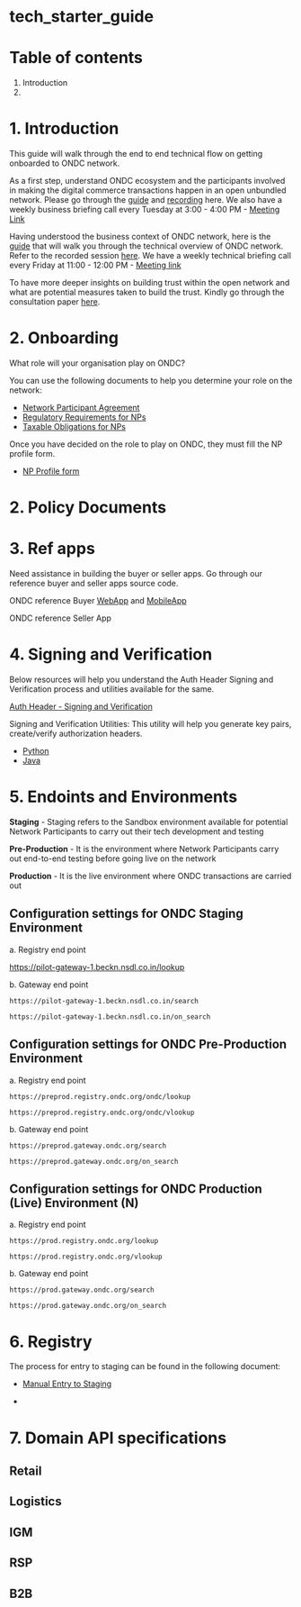 # tech_starter_guide

# Table of contents
1. Introduction
2. 


# 1. Introduction
This guide will walk through the end to end technical flow on getting onboarded to ONDC network.

As a first step, understand ONDC ecosystem and the participants involved in making the digital commerce transactions happen in an open unbundled network. Please go through the [guide](https://docs.google.com/presentation/d/1FJ8D_2pG9Ta4Siu3q84S4eGXZq1XyTED/edit#slide=id.g1151f945cbc_1_115) and [recording](https://drive.google.com/file/d/1c1f5FS4aOTmhIHogHs-kTyal31p7kD9N/view) here. We also have a weekly business briefing call every Tuesday at 3:00 - 4:00 PM - [Meeting Link](http://meet.google.com/wuh-hwji-qdn)


Having understood the business context of ONDC network, here is the [guide](https://docs.google.com/presentation/d/17mJ_zPjEYPagc5PZuw7FS3Ftcc-Gop4U6536wStRSag/edit#slide=id.g1204a6ff419_0_56) that will walk you through the technical overview of ONDC network. Refer to the recorded session [here](https://drive.google.com/file/d/1WuHCc59C45LClpbiIPomPMuTeClRZw7h/view?usp=sharing). We have a weekly technical briefing call every Friday at 11:00 - 12:00 PM - [Meeting link](http://meet.google.com/woj-rfzf-aqg)
 

To have more deeper insights on building trust within the open network and what are potential measures taken to build the trust. Kindly go through the consultation paper [here](http://resources.ondc.org/consultationpaper).

# 2. Onboarding

What role will your organisation play on ONDC?

You can use the following documents to help you determine your role on the network:

- [Network Participant Agreement](https://drive.google.com/file/d/1O4BoIc6TS66rA3VCyLyER53FlZBbM4Qk/view?usp=sharing)
- [Regulatory Requirements for NPs](https://docs.google.com/document/d/1QidUsNWEetURl9Yx0-JPpzzZbNkhj-cd/edit?rtpof=true)
- [Taxable Obligations for NPs](https://docs.google.com/presentation/d/1rVb9XHsxG5aCp0Vsl9IsJ-lo4xAnXTBg/edit?usp=sharing&ouid=106369910452286389453&rtpof=true&sd=true)

Once you have decided on the role to play on ONDC, they must fill the NP profile form.

- [NP Profile form](https://forms.gle/fwqvBCecRwTx5txS9)

# 2. Policy Documents

# 3. Ref apps

Need assistance in building the buyer or seller apps. Go through our reference buyer and seller apps source code. 

ONDC reference Buyer [WebApp](https://github.com/ONDC-Official/biap-client-node-js) and [MobileApp](https://github.com/ONDC-Official/ONDC-Mobile-Buyer-App-Private)

ONDC reference Seller App

# 4. Signing and Verification

Below resources will help you understand the Auth Header Signing and Verification process and utilities available for the same.

[Auth Header - Signing and Verification](https://docs.google.com/document/d/1-xECuAHxzpfF8FEZw9iN3vT7D3i6yDDB1u2dEApAjPA/edit)

Signing and Verification Utilities: This utility will help you generate key pairs, create/verify authorization headers.

- [Python](https://github.com/ONDC-Official/reference-implementations/tree/main/utilities/signing_and_verification)
- [Java](https://github.com/ONDC-Official/reference-implementations/tree/main/utilities/ondc-crypto-utility-master)


# 5. Endoints and Environments

**Staging** - Staging refers to the Sandbox environment available for potential Network Participants to carry out their tech development and testing

**Pre-Production** - It is the environment where Network Participants carry out end-to-end testing before going live on the network

**Production** - It is the live environment where ONDC transactions are carried out

## Configuration settings for ONDC Staging Environment

a. Registry end point

https://pilot-gateway-1.beckn.nsdl.co.in/lookup

b. Gateway end point

```
https://pilot-gateway-1.beckn.nsdl.co.in/search

https://pilot-gateway-1.beckn.nsdl.co.in/on_search
```

## Configuration settings for ONDC Pre-Production Environment

a. Registry end point

```
https://preprod.registry.ondc.org/ondc/lookup

https://preprod.registry.ondc.org/ondc/vlookup
```

b. Gateway end point

```
https://preprod.gateway.ondc.org/search

https://preprod.gateway.ondc.org/on_search
```

## Configuration settings for ONDC Production (Live) Environment (N)

a. Registry end point

```
https://prod.registry.ondc.org/lookup

https://prod.registry.ondc.org/vlookup
```

b. Gateway end point

```
https://prod.gateway.ondc.org/search

https://prod.gateway.ondc.org/on_search
```

# 6. Registry

The process for entry to staging can be found in the following document:

- [Manual Entry to Staging](https://docs.google.com/document/d/1HnOeTBWvYXO8kjAEHSrR6W8XICsPfKGIT6B_IhmvVV0/edit)

- 


# 7. Domain API specifications

## Retail

## Logistics

## IGM

## RSP

## B2B






